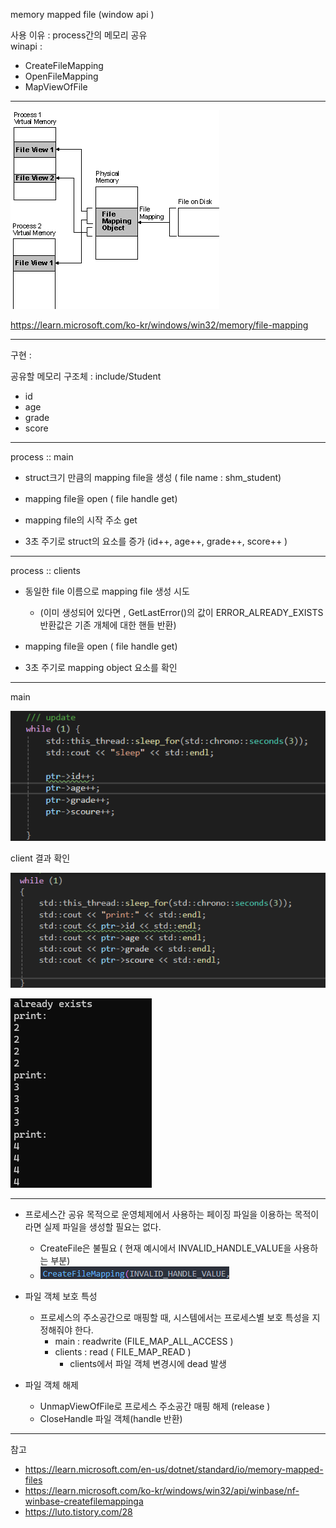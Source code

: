 memory mapped file (window api )

사용 이유 : process간의 메모리 공유  
winapi : 
- CreateFileMapping
- OpenFileMapping
- MapViewOfFile 

---

![alt text](image.png)

https://learn.microsoft.com/ko-kr/windows/win32/memory/file-mapping

---


구현 : 

공유할 메모리 구조체 : include/Student
- id 
- age
- grade
- score

---
process :: main 
- struct크기 만큼의 mapping file을 생성 ( file name : shm_student)

- mapping file을 open ( file handle get)

- mapping file의 시작 주소 get 

- 3초 주기로 struct의 요소를 증가 
(id++, age++, grade++, score++ )
---

process :: clients 
- 동일한 file 이름으로 mapping file 생성 시도 

    - (이미 생성되어 있다면 , GetLastError()의 값이 ERROR_ALREADY_EXISTS 반환값은 기존 개체에 대한 핸들  반환)

- mapping file을 open ( file handle get)

- 3초 주기로 mapping object 요소를 확인 
---


main 

![alt text](image-2.png)


client 결과 확인

![alt text](image-3.png)

![alt text](image-4.png)

---

- 프로세스간 공유 목적으로 운영체제에서 사용하는 페이징 파일을 이용하는 목적이라면 실제 파일을 생성할 필요는 없다.
    - CreateFile은 불필요 ( 현재 예시에서 INVALID_HANDLE_VALUE을 사용하는 부분)
    - ![alt text](image-5.png)

- 파일 객체 보호 특성 
     - 프로세스의 주소공간으로 매핑할 때, 시스템에서는 프로세스별 보호 특성을 지정해줘야 한다. 
        - main : readwrite (FILE_MAP_ALL_ACCESS )
        - clients : read ( FILE_MAP_READ )
            - clients에서 파일 객체 변경시에 dead 발생

- 파일 객체 해제 
    - UnmapViewOfFile로 프로세스 주소공간 매핑 해제 (release )
    - CloseHandle 파일 객체(handle 반환)

---

참고 

- https://learn.microsoft.com/en-us/dotnet/standard/io/memory-mapped-files
- https://learn.microsoft.com/ko-kr/windows/win32/api/winbase/nf-winbase-createfilemappinga
- https://luto.tistory.com/28

